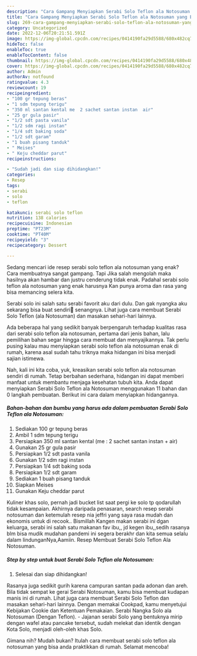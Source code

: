 ```yaml
---
description: "Cara Gampang Menyiapkan Serabi Solo Teflon ala Notosuman yang Enak Banget}"
title: "Cara Gampang Menyiapkan Serabi Solo Teflon ala Notosuman yang Enak Banget}"
slug: 269-cara-gampang-menyiapkan-serabi-solo-teflon-ala-notosuman-yang-enak-banget
category: Uncategorized
date: 2022-12-06T20:21:51.591Z
image: https://img-global.cpcdn.com/recipes/0414190fa29d5588/680x482cq70/serabi-solo-teflon-ala-notosuman-foto-resep-utama.jpg
hideToc: false
enableToc: true
enableTocContent: false
thumbnail: https://img-global.cpcdn.com/recipes/0414190fa29d5588/680x482cq70/serabi-solo-teflon-ala-notosuman-foto-resep-utama.jpg
cover: https://img-global.cpcdn.com/recipes/0414190fa29d5588/680x482cq70/serabi-solo-teflon-ala-notosuman-foto-resep-utama.jpg
author: Admin
authorAv: notfound
ratingvalue: 4.3
reviewcount: 19
recipeingredient:
- "100 gr tepung beras"
- "1 sdm tepung terigu"
- "350 ml santan kental me  2 sachet santan instan  air"
- "25 gr gula pasir"
- "1/2 sdt pasta vanila"
- "1/2 sdm ragi instan"
- "1/4 sdt baking soda"
- "1/2 sdt garam"
- "1 buah pisang tanduk"
- " Meises"
- " Keju cheddar parut"
recipeinstructions:

- "Sudah jadi dan siap dihidangkan!"
categories:
- Resep
tags:
- serabi
- solo
- teflon

katakunci: serabi solo teflon 
nutrition: 138 calories
recipecuisine: Indonesian
preptime: "PT23M"
cooktime: "PT40M"
recipeyield: "3"
recipecategory: Dessert

---
```



Sedang mencari ide resep serabi solo teflon ala notosuman yang enak? Cara membuatnya sangat gampang. Tapi Jika salah mengolah maka hasilnya akan hambar dan justru cenderung tidak enak. Padahal serabi solo teflon ala notosuman yang enak harusnya Kan punya aroma dan rasa yang bisa memancing selera kita.


Serabi solo ini salah satu serabi favorit aku dari dulu. Dan gak nyangka aku sekarang bisa buat sendiri🤭 senangnya. Lihat juga cara membuat Serabi Solo Teflon (ala Notosuman) dan masakan sehari-hari lainnya.

Ada beberapa hal yang sedikit banyak berpengaruh terhadap kualitas rasa dari serabi solo teflon ala notosuman, pertama dari jenis bahan, lalu pemilihan bahan segar hingga cara membuat dan menyajikannya. Tak perlu pusing kalau mau menyiapkan serabi solo teflon ala notosuman enak di rumah, karena asal sudah tahu triknya maka hidangan ini bisa menjadi sajian istimewa.


Nah, kali ini kita coba, yuk, kreasikan serabi solo teflon ala notosuman sendiri di rumah. Tetap berbahan sederhana, hidangan ini dapat memberi manfaat untuk membantu menjaga kesehatan tubuh kita. Anda dapat menyiapkan Serabi Solo Teflon ala Notosuman menggunakan 11 bahan dan 0 langkah pembuatan. Berikut ini cara dalam menyiapkan hidangannya.

<!--inarticleads1-->

##### Bahan-bahan dan bumbu yang harus ada dalam pembuatan Serabi Solo Teflon ala Notosuman:

1. Sediakan 100 gr tepung beras
1. Ambil 1 sdm tepung terigu
1. Persiapkan 350 ml santan kental (me : 2 sachet santan instan + air)
1. Gunakan 25 gr gula pasir
1. Persiapkan 1/2 sdt pasta vanila
1. Gunakan 1/2 sdm ragi instan
1. Persiapkan 1/4 sdt baking soda
1. Persiapkan 1/2 sdt garam
1. Sediakan 1 buah pisang tanduk
1. Siapkan  Meises
1. Gunakan  Keju cheddar parut


Kuliner khas solo, pernah jadi bucket list saat pergi ke solo tp qodarullah tidak kesampaian. Akhirnya daripada penasaran, search resep serabi notosuman dan ketemulah resep nia jeffri yang saya rasa mudah dan ekonomis untuk di recook.. Bismillah Kangen makan serabi ini dgan keluarga, serabi ini salah satu makanan fav ibu,, jd kegen ibu,,sedih rasanya blm bisa mudik mudahan pandemi ini segera berakhr dan kita semua selalu dalam lindunganNya,Aamiin. Resep Membuat Serabi Solo Teflon Ala Notosuman. 

<!--inarticleads2-->

##### Step by step untuk buat Serabi Solo Teflon ala Notosuman:


1. Selesai dan siap dihidangkan!

Rasanya juga sedikit gurih karena campuran santan pada adonan dan areh. Bila tidak sempat ke gerai Serabi Notosuman, kamu bisa membuat kudapan manis ini di rumah. Lihat juga cara membuat Serabi Solo Teflon dan masakan sehari-hari lainnya. Dengan memakai Cookpad, kamu menyetujui Kebijakan Cookie dan Ketentuan Pemakaian. Serabi Nangka Solo ala Notosuman (Dengan Teflon). - Jajanan serabi Solo yang bentuknya mirip dengan wafel atau pancake tersebut, sudah melekat dan identik dengan Kota Solo, menjadi oleh-oleh khas Solo. 

Gimana nih? Mudah bukan? Itulah cara membuat serabi solo teflon ala notosuman yang bisa anda praktikkan di rumah. Selamat mencoba!
